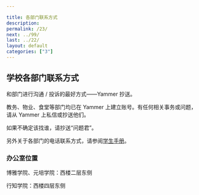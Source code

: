 ```yaml
---

title: 各部门联系方式
description:
permalink: /23/
next: ../99/
last: ../22/
layout: default
categories: ["3"]
---
```


## 学校各部门联系方式

和部门进行沟通 / 投诉的最好方式——Yammer 抄送。

教务、物业、食堂等部门均已在 Yammer 上建立账号。有任何相关事务或问题，请从 Yammer 上私信或抄送他们。

如果不确定该找谁，请抄送“问题君”。

另外关于各部门的电话联系方式，请参阅[学生手册](http://www.pkuschool.edu.cn/shouce/lianxi.html)。

### 办公室位置

博雅学院、元培学院：西楼二层东侧

行知学院：西楼四层东侧